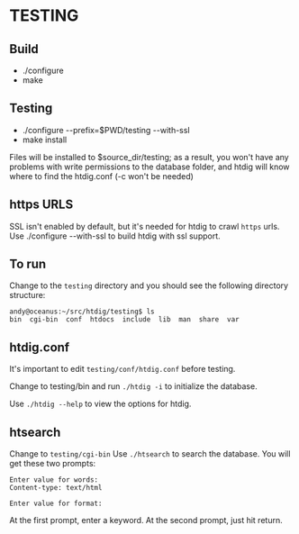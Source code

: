 # TESTING

## Build
* ./configure
* make

## Testing
* ./configure --prefix=$PWD/testing --with-ssl
* make install

Files will be installed to $source_dir/testing; as a result, you won't have
any problems with write permissions to the database folder, and htdig will
know where to find the htdig.conf (-c won't be needed)

## https URLS
SSL isn't enabled by default, but it's needed for htdig to crawl `https`
urls. Use ./configure --with-ssl to build htdig with ssl support.

## To run

Change to the `testing` directory and you should see the following directory structure:
 ```
andy@oceanus:~/src/htdig/testing$ ls
bin  cgi-bin  conf  htdocs  include  lib  man  share  var
```
## htdig.conf
It's important to edit `testing/conf/htdig.conf` before testing.

Change to testing/bin and run `./htdig -i` to initialize the database.

Use `./htdig --help` to view the options for htdig.

## htsearch

Change to `testing/cgi-bin`
Use `./htsearch` to search the database. You will get these two prompts:
```
Enter value for words: 
Content-type: text/html

Enter value for format:
```
At the first prompt, enter a keyword.
At the second prompt, just hit return.
